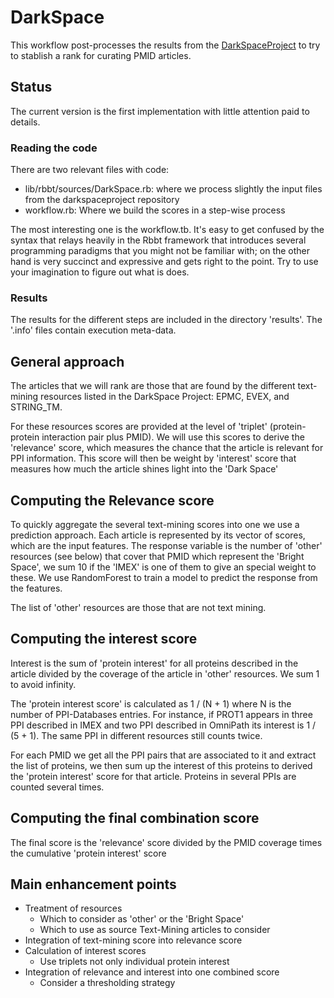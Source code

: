 # DarkSpace

This workflow post-processes the results from the
[DarkSpaceProject](https://github.com/pporrasebi/darkspaceproject) to try to
stablish a rank for curating PMID articles.

## Status

The current version is the first implementation with little attention paid to
details. 

### Reading the code

There are two relevant files with code:

* lib/rbbt/sources/DarkSpace.rb: where we process slightly the input files from the darkspaceproject repository
* workflow.rb: Where we build the scores in a step-wise process

The most interesting one is the workflow.tb. It's easy to get confused by the
syntax that relays heavily in the Rbbt framework that introduces several
programming paradigms that you might not be familiar with; on the other hand
is very succinct and expressive and gets right to the point. Try to use your
imagination to figure out what is does.

### Results

The results for the different steps are included in the directory 'results'.
The '.info' files contain execution meta-data.

## General approach

The articles that we will rank are those that are found by the different
text-mining resources listed in the DarkSpace Project: EPMC, EVEX, and
STRING_TM. 

For these resources scores are provided at the level of 'triplet'
(protein-protein interaction pair plus PMID). We will use this scores to derive
the 'relevance' score, which measures the chance that the article is relevant
for PPI information. This score will then be weight by 'interest' score that
measures how much the article shines light into the 'Dark Space'

## Computing the Relevance score

To quickly aggregate the several text-mining scores into one we use a
prediction approach. Each article is represented by its vector of scores, which
are the input features. The response variable is the number of 'other'
resources (see below) that cover that PMID which represent the 'Bright Space',
we sum 10 if the 'IMEX' is one of them to give an special weight to these. We
use RandomForest to train a model to predict the response from the features.

The list of 'other' resources are those that are not text mining.

## Computing the interest score

Interest is the sum of 'protein interest' for all proteins described in the
article divided by the coverage of the article in 'other' resources. We sum 1
to avoid infinity.

The 'protein interest score' is calculated as 1 / (N + 1) where N is the number
of PPI-Databases entries. For instance, if PROT1 appears in three PPI described
in IMEX and two PPI described in OmniPath its interest is 1 / (5 + 1). The same
PPI in different resources still counts twice.

For each PMID we get all the PPI pairs that are associated to it and extract
the list of proteins, we then sum up the interest of this proteins to derived
the 'protein interest' score for that article. Proteins in several PPIs are
counted several times.

## Computing the final combination score

The final score is the 'relevance' score divided by the PMID coverage times the
cumulative 'protein interest' score

## Main enhancement points

* Treatment of resources
  * Which to consider as 'other' or the 'Bright Space' 
  * Which to use as source Text-Mining articles to consider
* Integration of text-mining score into relevance score
* Calculation of interest scores
  * Use triplets not only individual protein interest
* Integration of relevance and interest into one combined score
  * Consider a thresholding strategy
